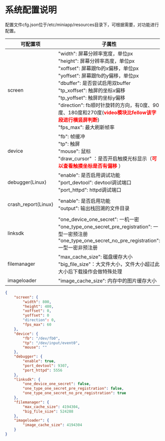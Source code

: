 # 系统配置说明

配置文件cfg.json位于/etc/miniapp/resources目录下，可根据需要，对功能进行配置。

| 可配置项            | 子属性                                                       | 默认值                                                       |
| ------------------- | ------------------------------------------------------------ | ------------------------------------------------------------ |
| screen              | "width": 屏幕分辨率宽度，单位px<br>"height": 屏幕分辨率高度，单位px<br>"xoffset": 屏幕跟fb的x偏移，单位px<br>"yoffset": 屏幕跟fb的y偏移，单位px<br>"dbuffer": 是否尝试启用双buffer<br>"tp_xoffset": 触屏的坐标x偏移<br>"tp_yoffset": 触屏的坐标y偏移<br>"direction": fb顺时针旋转的方向，有0度、90度、180度和270度(<font color=red>**video模块比fellow该字段进行横竖屏判断**</font>)<br>"fps_max": 最大刷新帧率 | "width": fb_width<br/>"height": fb_height<br/>"xoffset": 0<br/>"yoffset": 0<br/>"dbuffer": false<br/>"tp_xoffset": 0<br/>"tp_yoffset": 0<br/>"direction": 0<br/>"fps_max": 60 |
| device              | "fb": 帧缓冲<br/>"tp": 触屏<br/>"mouse": 鼠标<br/>"draw_cursor" ：是否开启触摸光标显示（<font color=red>**可以查看触摸坐标是否有偏移**</font> ） | "fb": "/dev/fb0",<br/>"tp": "/dev/input/event0",<br/>"mouse": ""<br/>"draw_cursor" : false |
| debugger(Linux)     | "enable": 是否启用调试功能<br/>"port_devtool": devtool调试端口<br/>"port_httpd": httpd调试端口 | "enable": false<br/>"port_devtool": 9307<br/>"port_httpd": 5556 |
| crash_report(Linux) | "enable": 是否启用功能<br/>"output": 输出栈回溯的文件目录    | "enable": false<br/>"output": "/data/miniapp/data/crash_report" |
| linksdk             | "one_device_one_secret": 一机一密<br/>"one_type_one_secret_pre_registration": 一型一密预注册<br/>"one_type_one_secret_no_pre_registration": 一型一密非预注册 | "one_device_one_secret": false<br/>"one_type_one_secret_pre_registration": false<br/>"one_type_one_secret_no_pre_registration": false |
| filemanager         | "max_cache_size": 磁盘缓存大小<br/>"big_file_size"：大文件大小，文件大小超过此大小后下载操作会做特殊处理 | "max_cache_size": 4194304,<br/>"big_file_size": 524288       |
| imageloader         | "image_cache_size": 内存中的图片缓存大小                     | "image_cache_size": 4194304                                  |

```json
{
    "screen": {
        "width": 800,
        "height": 480,
        "xoffset": 0,
        "yoffset": 0
        "direction": 0,
        "fps_max": 60
    },
    "device": {
        "fb": "/dev/fb0",
        "tp": "/dev/input/event0",
        "mouse": ""
    },
    "debugger": {
        "enable": true,
        "port_devtool": 9307,
        "port_httpd": 5556
    },
    "linksdk": {
        "one_device_one_secret": false,
        "one_type_one_secret_pre_registration": false,
        "one_type_one_secret_no_pre_registration": true
    },
    "filemanager": {
        "max_cache_size": 4194304,
        "big_file_size": 524288
    },
    "imageloader": {
        "image_cache_size": 4194304
    }
}
```


